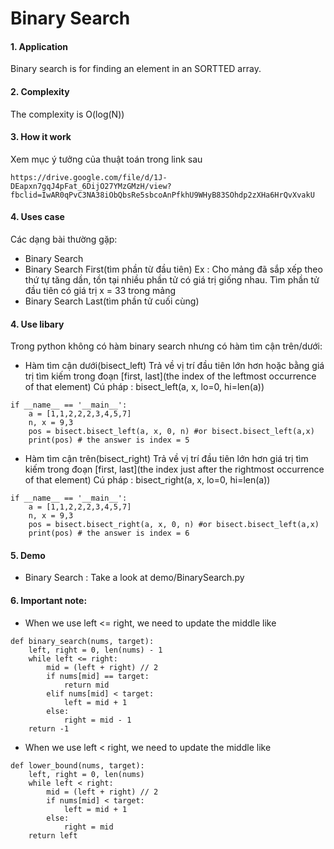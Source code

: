 # Binary Search

#### 1. Application
Binary search is for finding an element in an SORTTED array.

#### 2. Complexity
The complexity is O(log(N))

#### 3. How it work
Xem mục ý tưởng của thuật toán trong link sau
```
https://drive.google.com/file/d/1J-DEapxn7gqJ4pFat_6DijO27YMzGMzH/view?fbclid=IwAR0qPvC3NA38iObQbsRe5sbcoAnPfkhU9WHyB83SOhdp2zXHa6HrQvXvakU
```
#### 4. Uses case
Các dạng bài thường gặp:
- Binary Search
- Binary Search First(tìm phần từ đầu tiên)
Ex : Cho mảng đã sắp xếp theo thứ tự tăng dần, tồn tại nhiều phần tử có giá trị giống nhau. Tìm phần tử đầu tiên có giá trị x = 33 trong mảng
- Binary Search Last(tìm phần tử cuối cùng)

#### 4. Use libary
Trong python không có hàm binary search nhưng có hàm tìm cận trên/dưới:
- Hàm tìm cận dưới(bisect_left)
Trả về vị trí đầu tiên lớn hơn hoặc bằng giá trị tìm kiếm trong đoạn [first, last](the index of the leftmost occurrence of that element)
Cú pháp : bisect_left(a, x, lo=0, hi=len(a))
```
if __name__ == '__main__':
    a = [1,1,2,2,2,3,4,5,7]
    n, x = 9,3
    pos = bisect.bisect_left(a, x, 0, n) #or bisect.bisect_left(a,x)
    print(pos) # the answer is index = 5
```

- Hàm tìm cận trên(bisect_right)
Trả về vị trí đầu tiên lớn hơn giá trị tìm kiếm trong đoạn [first, last](the index just after the rightmost occurrence of that element)
Cú pháp : bisect_right(a, x, lo=0, hi=len(a))
```
if __name__ == '__main__':
    a = [1,1,2,2,2,3,4,5,7]
    n, x = 9,3
    pos = bisect.bisect_right(a, x, 0, n) #or bisect.bisect_left(a,x)
    print(pos) # the answer is index = 6
```

#### 5. Demo
- Binary Search : Take a look at demo/BinarySearch.py


#### 6. Important note:
- When we use left <= right, we need to update the middle like
```
def binary_search(nums, target):
    left, right = 0, len(nums) - 1
    while left <= right:
        mid = (left + right) // 2
        if nums[mid] == target:
            return mid
        elif nums[mid] < target:
            left = mid + 1
        else:
            right = mid - 1
    return -1
```
- When we use left < right, we need to update the middle like
```
def lower_bound(nums, target):
    left, right = 0, len(nums)
    while left < right:
        mid = (left + right) // 2
        if nums[mid] < target:
            left = mid + 1
        else:
            right = mid
    return left
```









